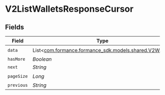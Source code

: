 # V2ListWalletsResponseCursor


## Fields

| Field                                                                                     | Type                                                                                      | Required                                                                                  | Description                                                                               | Example                                                                                   |
| ----------------------------------------------------------------------------------------- | ----------------------------------------------------------------------------------------- | ----------------------------------------------------------------------------------------- | ----------------------------------------------------------------------------------------- | ----------------------------------------------------------------------------------------- |
| `data`                                                                                    | List<[com.formance.formance_sdk.models.shared.V2Wallet](../../models/shared/V2Wallet.md)> | :heavy_check_mark:                                                                        | N/A                                                                                       |                                                                                           |
| `hasMore`                                                                                 | *Boolean*                                                                                 | :heavy_minus_sign:                                                                        | N/A                                                                                       | false                                                                                     |
| `next`                                                                                    | *String*                                                                                  | :heavy_minus_sign:                                                                        | N/A                                                                                       |                                                                                           |
| `pageSize`                                                                                | *Long*                                                                                    | :heavy_check_mark:                                                                        | N/A                                                                                       | 15                                                                                        |
| `previous`                                                                                | *String*                                                                                  | :heavy_minus_sign:                                                                        | N/A                                                                                       | YXVsdCBhbmQgYSBtYXhpbXVtIG1heF9yZXN1bHRzLol=                                              |